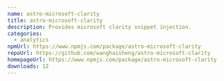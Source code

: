 ```yaml
---
name: astro-microsoft-clarity
title: astro-microsoft-clarity
description: Provides microsoft clarity snippet injection.
categories:
  - analytics
npmUrl: https://www.npmjs.com/package/astro-microsoft-clarity
repoUrl: https://github.com/wanghaisheng/astro-microsoft-clarity
homepageUrl: https://www.npmjs.com/package/astro-microsoft-clarity
downloads: 12
---
```

